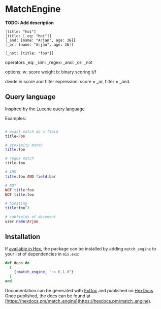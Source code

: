 # MatchEngine

**TODO: Add description**

```
[title: "hoi"]
[title: [_eq: "hoi"]]
[_and: [name: "Arjan", age: 36]]
[_or: [name: "Arjan", age: 36]]

[_not: [title: "foo"]]

```

operators
_eq:
_sim:
_regex:
_and:
_or:
_not

options:
w: score weight
b: binary scoring t/f

divide in score and filter expression. score = _or, filter = _and.


## Query language

Inspired by the [Lucene query language](https://lucene.apache.org/core/2_9_4/queryparsersyntax.html)

Examples:

```elixir

# exact match on a field
title=Foo

# proximity match
title:foo

# regex match
title~foo

# AND
title:foo AND field:bar

# NOT
NOT title:foo
NOT title:foo

# boosting
title:foo^3

# subfields of document
user.name:Arjan

```

## Installation

If [available in Hex](https://hex.pm/docs/publish), the package can be installed
by adding `match_engine` to your list of dependencies in `mix.exs`:

```elixir
def deps do
  [
    {:match_engine, "~> 0.1.0"}
  ]
end
```

Documentation can be generated with [ExDoc](https://github.com/elixir-lang/ex_doc)
and published on [HexDocs](https://hexdocs.pm). Once published, the docs can
be found at [https://hexdocs.pm/match_engine](https://hexdocs.pm/match_engine).
